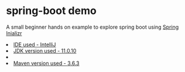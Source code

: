 # spring-boot demo

A small beginner hands on example to explore spring boot using <a href="https://start.spring.io/"> Spring Inializr </a>

<u>
  <li>IDE used - <a href="https://www.jetbrains.com/idea/">IntelliJ </a></li>
  <li>JDK version used - <a href="https://www.oracle.com/in/java/technologies/javase-jdk11-downloads.html"> 11.0.10</a><li>
  <li>Maven version used - <a href="https://maven.apache.org/download.cgi#:~:text=3-,Apache%20Maven%203.6.,recommended%20version%20for%20all%20users.">3.6.3</a>
</u>
